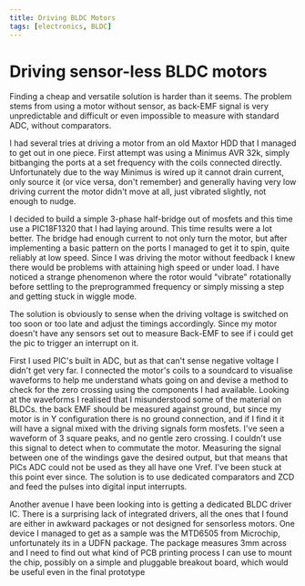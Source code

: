 ```yaml
---
title: Driving BLDC Motors
tags: [electronics, BLDC]
---
```


Driving sensor-less BLDC motors
===============================

Finding a cheap and versatile solution is harder than it seems. The problem stems from using a motor without sensor, as back-EMF signal is very unpredictable and difficult or even impossible to measure with standard ADC, without comparators.

I had several tries at driving a motor from an old Maxtor HDD that I managed to get out in one piece. First attempt was using a Minimus AVR 32k, simply bitbanging the ports at a set frequency with the coils connected directly. Unfortunately due to the way Minimus is wired up it cannot drain current, only source it (or vice versa, don't remember) and generally having very low driving current the motor didn't move at all, just vibrated slightly, not enough to nudge.

I decided to build a simple 3-phase half-bridge out of mosfets and this time use a PIC18F1320 that I had laying around. This time results were a lot better. The bridge had enough current to not only turn the motor, but after implementing a basic pattern on the ports I managed to get it to spin, quite reliably at low speed. Since I was driving the motor without feedback I knew there would be problems with attaining high speed or under load. I have noticed a strange phenomenon where the rotor would "vibrate" rotationally before settling to the preprogrammed frequency or simply missing a step and getting stuck in wiggle mode.

The solution is obviously to sense when the driving voltage is switched on too soon or too late and adjust the timings accordingly. Since my motor doesn't have any sensors set out to measure Back-EMF to see if i could get the pic to trigger an interrupt on it.

First I used PIC's built in ADC, but as that can't sense negative voltage I didn't get very far. I connected the motor's coils to a soundcard to visualise waveforms to help me understand whats going on and devise a method to check for the zero crossing using the components I had available. Looking at the waveforms I realised that I misunderstood some of the material on BLDCs. the back EMF should be measured against ground, but since my motor is in Y configuration there is no ground connection, and if I find it it will have a signal mixed with the driving signals form mosfets. I've seen a waveform of 3 square peaks, and no gentle zero crossing. I couldn't use this signal to detect when to commutate the motor. Measuring the signal between one of the windings gave the desired output, but that means that PICs ADC could not be used as they all have one Vref. I've been stuck at this point ever since. The solution is to use dedicated comparators and ZCD and feed the pulses into digital input interrupts.

Another avenue I have been looking into is getting a dedicated BLDC driver IC. There is a surprising lack of integrated drivers, all the ones that I found are either in awkward packages or not designed for sensorless motors. One device I managed to get as a sample was the MTD6505 from Microchip, unfortunately its in a UDFN package. The package measures 3mm across and I need to find out what kind of PCB printing process I can use to mount the chip, possibly on a simple and pluggable breakout board, which would be useful even in the final prototype
